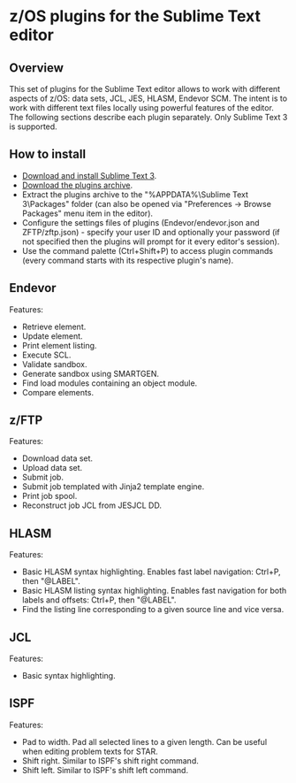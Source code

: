 # z/OS plugins for the Sublime Text editor

## Overview
This set of plugins for the Sublime Text editor allows to work with different aspects of z/OS: data sets, JCL, JES, HLASM, Endevor SCM. The intent is to work with different text files locally using powerful features of the editor.
The following sections describe each plugin separately.
Only Sublime Text 3 is supported.

## How to install
- [Download and install Sublime Text 3](https://www.sublimetext.com/3).
- [Download the plugins archive](https://github.com/vadimshchukin/zsublime/archive/master.zip).
- Extract the plugins archive to the "%APPDATA%\Sublime Text 3\Packages" folder (can also be opened via "Preferences → Browse Packages" menu item in the editor).
- Configure the settings files of plugins (Endevor/endevor.json and ZFTP/zftp.json) - specify your user ID and optionally your password (if not specified then the plugins will prompt for it every editor's session).
- Use the command palette (Ctrl+Shift+P) to access plugin commands (every command starts with its respective plugin's name).

## Endevor
Features:
- Retrieve element.
- Update element.
- Print element listing.
- Execute SCL.
- Validate sandbox.
- Generate sandbox using SMARTGEN.
- Find load modules containing an object module.
- Compare elements.

## z/FTP
Features:
- Download data set.
- Upload data set.
- Submit job.
- Submit job templated with Jinja2 template engine.
- Print job spool.
- Reconstruct job JCL from JESJCL DD.

## HLASM
Features:
- Basic HLASM syntax highlighting. Enables fast label navigation: Ctrl+P, then "@LABEL".
- Basic HLASM listing syntax highlighting. Enables fast navigation for both labels and offsets: Ctrl+P, then "@LABEL".
- Find the listing line corresponding to a given source line and vice versa.

## JCL
Features:
- Basic syntax highlighting.

## ISPF
Features:
- Pad to width. Pad all selected lines to a given length. Can be useful when editing problem texts for STAR.
- Shift right. Similar to ISPF's shift right command.
- Shift left. Similar to ISPF's shift left command.
